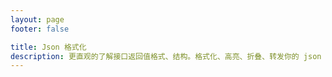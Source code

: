 ```yaml
---
layout: page
footer: false

title: Json 格式化
description: 更直观的了解接口返回值格式、结构。格式化、高亮、折叠、转发你的 json 字符串。支持一键复制、一键折叠、转发当前 json 字符串等功能, 让沟通交流更加方便。还有骨架模式, 对于数组, 只解析它的第一项, json 结构更清晰。
---
```



<script setup>
import Index from './Index.vue'
</script>

<n-message-provider>
    <Index />
</n-message-provider>
